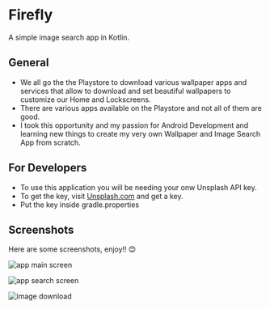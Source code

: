 # Firefly
A simple image search app in Kotlin.

## General
- We all go the the Playstore to download various wallpaper apps and services that allow to download and set beautiful wallpapers to customize our Home and Lockscreens.
- There are various apps available on the Playstore and not all of them are good.
- I took this opportunity and my passion for Android Development and learning new things to create my very own Wallpaper and Image Search App from scratch.


## For Developers
- To use this application you will be needing your onw Unsplash API key.
- To get the key, visit [Unsplash.com](https://unsplash.com/developers) and get a key.
- Put the key inside gradle.properties

## Screenshots
Here are some screenshots, enjoy!! 😊

![app main screen](https://user-images.githubusercontent.com/42678901/121333750-b199dd80-c936-11eb-9b9c-9725caabb9e8.png)

![app search screen](https://user-images.githubusercontent.com/42678901/121333933-ddb55e80-c936-11eb-8d84-14e87b4fb554.png)

![image download](https://user-images.githubusercontent.com/42678901/121333993-ea39b700-c936-11eb-8630-c453332be73d.png)

